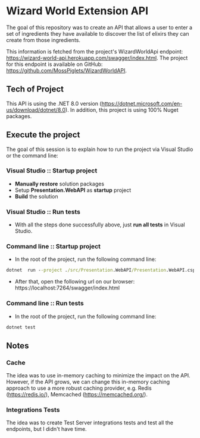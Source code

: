 # Wizard World Extension API

The goal of this repository was to create an API that allows a user to enter a set of ingredients they have available to discover the list of elixirs they can create from those ingredients. 

This information is fetched from the project's WizardWorldApi endpoint: https://wizard-world-api.herokuapp.com/swagger/index.html. The project for this endpoint is available on GitHub:  
https://github.com/MossPiglets/WizardWorldAPI. 

## Tech of Project

This API is using the .NET 8.0 version (https://dotnet.microsoft.com/en-us/download/dotnet/8.0). In addition, this project is using 100% Nuget packages. 


## Execute the project 

The goal of this session is to explain how to run the project via Visual Studio or the command line: 

### Visual Studio :: Startup project
- **Manually restore** solution packages
- Setup **Presentation.WebAPI** as **startup** project
- **Build** the solution

### Visual Studio :: Run tests

- With all the steps done successfully above, just **run all tests** in Visual Studio.

### Command line :: Startup project
- In the root of the project, run the following command line: 

``` cmd
dotnet  run --project ./src/Presentation.WebAPI/Presentation.WebAPI.csproj
```` 

- After that, open the following url on our browser: https://localhost:7264/swagger/index.html 

### Command line :: Run tests

- In the root of the project, run the following command line: 

``` cmd
dotnet test
```` 

## Notes

### Cache

The idea was to use in-memory caching to minimize the impact on the API. However, if the API grows, we can change this in-memory caching approach to use a more robust caching provider, e.g. Redis (https://redis.io/), Memcached (https://memcached.org/). 

### Integrations Tests

The idea was to create Test Server integrations tests and test all the endpoints, but I didn't have time.